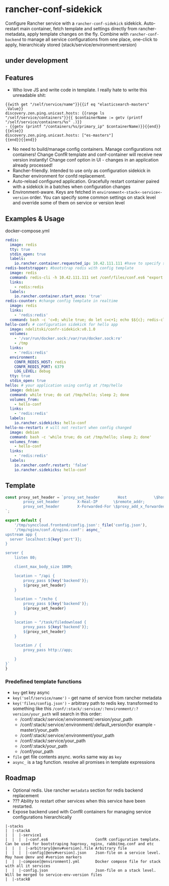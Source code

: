 # rancher-conf-sidekick

Configure Rancher service with a  `rancher-conf-sidekick` sidekick. Auto-restart main container, fetch template and settings directly from rancher-metadata, apply template changes on the fly. Combine with `rancher-conf-backend` to manage all service configurations from one place, one-click to apply, hierarchicaly stored (stack/service/environment:version)

## under development

## Features
 - Who love JS and write code in template. I really hate to write this unreadable shit:
```
{{with get "/self/service/name"}}{{if eq "elasticsearch-masters" .Value}}
discovery.zen.ping.unicast.hosts: {{range ls "/self/service/containers"}}{{ $containerName := getv (printf "/self/service/containers/%s" .)}}
- {{getv (printf "/containers/%s/primary_ip" $containerName)}}{{end}}
{{else}}
discovery.zen.ping.unicast.hosts: ["es-masters"]
{{end}}{{end}}
```
 - No need to build/manage config containers. Manage configurations not containers! Change ConfR template and conf-container will receive new version instantly! Change conf option in UI - changes in an application already processed!
 - Rancher-friendly. Intended to use only as configuration sidekick in Rancher environment for confd replacement.
 - Auto-reload configured application. Gracefully restart container paired with a sidekick in a batches when configuration changes
 - Environment-aware. Keys are fetched in `environment<-stack<-service<-version` order. You can specify some common settings on stack level and override some of them on service or version level 

## Examples & Usage
docker-compose.yml
```yml
redis:
  image: redis
  tty: true
  stdin_open: true
  labels:
    io.rancher.container.requested_ip: 10.42.111.111 #have to specify strict ip due to bootstraper cant resolve dns at startup
redis-bootstrapper: #bootstrap redis with config template
  image: redis
  command: redis-cli -h 10.42.111.111 set /conf/files/conf.es6 "export default {'/tmp/hello': key('count')}"
  links:
    - redis:redis
  labels:
    io.rancher.container.start_once: 'true'
redis-counter: #change config template in realtime
  image: redis
  links:
    - 'redis:redis'
  command: bash -c 'c=0; while true; do let c=c+1; echo $${c}; redis-cli -h redis set /conf/count "$${c}"; sleep 10; done'
hello-conf: # configuration sidekick for hello app
  image: ndelitski/confr-sidekick:v0.1.0
  volumes:
    - '/var/run/docker.sock:/var/run/docker.sock:ro'
    - /tmp
  links:
    - 'redis:redis'
  environment:
    CONFR_REDIS_HOST: redis
    CONFR_REDIS_PORT: 6379
    LOG_LEVEL: debug
  tty: true
  stdin_open: true    
hello: # your application using config at /tmp/hello
  image: debian
  command: while true; do cat /tmp/hello; sleep 2; done
  volumes_from:
    - hello-conf
  links:
    - 'redis:redis'
  labels:
    io.rancher.sidekicks: hello-conf
hello-no-restart: # will not restart when config changed
  image: debian
  command: bash -c 'while true; do cat /tmp/hello; sleep 2; done'
  volumes_from:
    - hello-conf
  links:
    - 'redis:redis'
  labels:
    io.rancher.confr.restart: 'false'
    io.rancher.sidekicks: hello-conf    
```
## Template
```js
const proxy_set_header = `proxy_set_header        Host            \$host;
        proxy_set_header        X-Real-IP       \$remote_addr;
        proxy_set_header        X-Forwarded-For \$proxy_add_x_forwarded_for;
`;

export default {
    '/tmp/synccloud.frontend/config.json': file('config.json'),
    '/tmp/nginx/conf.d/nginx.conf': async_`
upstream app {
  server localhost:${key('port')};
}

server {
    listen 80;

    client_max_body_size 100M;

    location ~ ^/api {
        proxy_pass ${key('backend')};
        ${proxy_set_header}
    }

    location ~ ^/echo {
        proxy_pass ${key('backend')};
        ${proxy_set_header}
    }

    location ~ ^/task/filedownload {
        proxy_pass ${key('backend')};
        ${proxy_set_header}
    }

    location / {
        proxy_pass http://app;

    }
}`
}
```

### Predefined template functions
 - `key` get key async
  - `key('self/service/name')` - get name of service from rancher metadata
  - `key('files/config.json')` - arbitrary path to redis key. transformed to something like this `/conf/:stack/:service/:?environment/:?version/your_path`
    will search in this order:
     - /conf/:stack/:service/:environment/:version/your_path
     - /conf/:stack/:service/:environment/:default_version(for example - master)/your_path
     - /conf/:stack/:service/:environment/your_path
     - /conf/:stack/:service/your_path
     - /conf/:stack/your_path
     - /conf/your_path
 - `file` get file contents async. works same way as `key`    
 - `async_` is a tag function. resolve all promises in template expressions


## Roadmap
 - Optional redis. Use rancher `metadata` section for redis backend replacement
 - ??? Ability to restart other services when this service have been restarted.
 - Expose backend used with ConfR containers for managing service configurations hierarchically
```
|-stacks                                
|  |-stackA
|  |  |-service1                       
|  |  |  |-conf.es6                     ConfR configuration template. Can be used for bootstraping haproxy, nginx, rabbitmq.conf and etc
|  |  |  |-arbitrary[@env#version].file Arbitrary file
|  |  |  |-config[@env#version].json    Json-file on a service level. May have @env and #version markers
|  |  |-compose[@environment].yml       Docker compose file for stack with all it services
|  |  |-config.json                     Json-file on a stack level. Will be merged to service-env-version files
|  |-stackB
```

